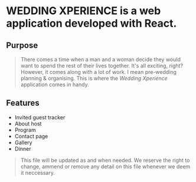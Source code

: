 # WEDDING XPERIENCE is a web application developed with React.

## Purpose
> There comes a time when a man and a woman decide they would want to spend the rest of their lives together. It's all exciting, right? However, it comes along with a lot of work. I mean pre-wedding planning & organising. This is where the *Wedding Xperience* application comes in handy. 

## Features
* Invited guest tracker
* About host
* Program
* Contact page
* Gallery
* Dinner

> This file will be updated as and when needed. We reserve the right to change, ammend or remove any detail on this file whenever we deem it neccessary.
